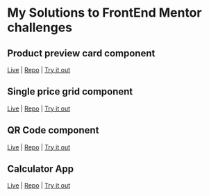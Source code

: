 # My Solutions to FrontEnd Mentor challenges


## Product preview card component

 [Live](https://kuraanal.github.io/my.frontend.mentor.solutions/Product%20preview%20card%20component/) | [Repo](./Product%20preview%20card%20component/) | [Try it out](https://www.frontendmentor.io/challenges/product-preview-card-component-GO7UmttRfa)


 ## Single price grid component

 [Live](https://kuraanal.github.io/my.frontend.mentor.solutions/Single%20price%20grid%20component) | [Repo](./Single%20price%20grid%20component/) | [Try it out](https://www.frontendmentor.io/challenges/single-price-grid-component-5ce41129d0ff452fec5abbbc)

 ## QR Code component

[Live](https://kuraanal.github.io/my.frontend.mentor.solutions/QR%20code%20component/) | [Repo](./QR%20code%20component/) | [Try it out](https://www.frontendmentor.io/challenges/qr-code-component-iux_sIO_H)

## Calculator App

[Live](https://kuraanal.github.io/my.frontend.mentor.solutions/Calculator%20app/) | [Repo](./Calculator%20app/) | [Try it out](https://www.frontendmentor.io/challenges/calculator-app-9lteq5N29)
